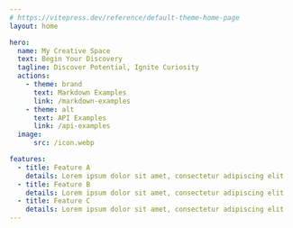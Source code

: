 ```yaml
---
# https://vitepress.dev/reference/default-theme-home-page
layout: home

hero:
  name: My Creative Space
  text: Begin Your Discovery
  tagline: Discover Potential, Ignite Curiosity
  actions:
    - theme: brand
      text: Markdown Examples
      link: /markdown-examples
    - theme: alt
      text: API Examples
      link: /api-examples
  image:
      src: /icon.webp

features:
  - title: Feature A
    details: Lorem ipsum dolor sit amet, consectetur adipiscing elit
  - title: Feature B
    details: Lorem ipsum dolor sit amet, consectetur adipiscing elit
  - title: Feature C
    details: Lorem ipsum dolor sit amet, consectetur adipiscing elit
---
```


